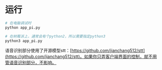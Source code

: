 # 运行

```bash
# 在电脑调试时
python app_pi.py

# 在树莓派上，通常会有个python2，所以需要指定python3
python3 app_pi.py
```

语音识别部分使用了开源模型stt：[https://github.com/jianchang512/stt](https://github.com/jianchang512/stt)。如果你只弄客户端界面的控制，就不用管语音识别部分，不影响。
